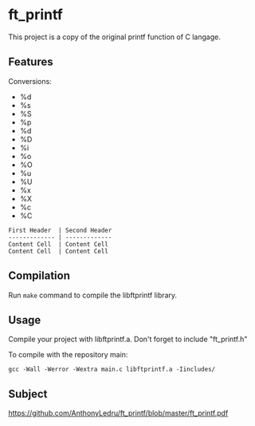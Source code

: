 # ft_printf
This project is a copy of the original printf function of C langage.

## Features

Conversions:
 - %d
 - %s
 - %S
 - %p
 - %d
 - %D
 - %i
 - %o
 - %O
 - %u
 - %U
 - %x
 - %X
 - %c
 - %C

 
 ```
First Header  | Second Header
------------- | -------------
Content Cell  | Content Cell
Content Cell  | Content Cell
```
 
## Compilation

Run `make` command to compile the libftprintf library.

## Usage

Compile your project with libftprintf.a.
Don't forget to include "ft_printf.h"

To compile with the repository main:
```
gcc -Wall -Werror -Wextra main.c libftprintf.a -Iincludes/
```

## Subject 
 
https://github.com/AnthonyLedru/ft_printf/blob/master/ft_printf.pdf
